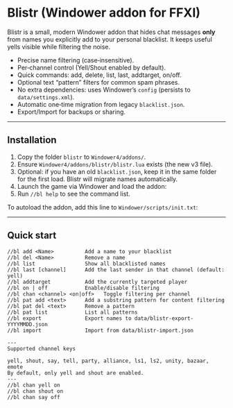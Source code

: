 # Blistr (Windower addon for FFXI)

Blistr is a small, modern Windower addon that hides chat messages **only** from names you explicitly add to your personal blacklist. It keeps useful yells visible while filtering the noise.

- Precise name filtering (case‑insensitive).
- Per‑channel control (Yell/Shout enabled by default).
- Quick commands: add, delete, list, last, addtarget, on/off.
- Optional text “pattern” filters for common spam phrases.
- No extra dependencies: uses Windower’s `config` (persists to `data/settings.xml`).
- Automatic one‑time migration from legacy `blacklist.json`.
- Export/Import for backups or sharing.

---

## Installation

1. Copy the folder `blistr` to `Windower4/addons/`.
2. Ensure `Windower4/addons/blistr/blistr.lua` exists (the new v3 file).
3. Optional: if you have an old `blacklist.json`, keep it in the same folder for the first load. Blistr will migrate names automatically.
4. Launch the game via Windower and load the addon:
5. Run `//bl help` to see the command list.

To autoload the addon, add this line to `Windower/scripts/init.txt`:

---

## Quick start

```text
//bl add <Name>          Add a name to your blacklist
//bl del <Name>          Remove a name
//bl list                Show all blacklisted names
//bl last [channel]      Add the last sender in that channel (default: yell)
//bl addtarget           Add the currently targeted player
//bl on | off            Enable/disable filtering
//bl chan <channel> <on|off>   Toggle filtering per channel
//bl pat add <text>      Add a substring pattern for content filtering
//bl pat del <text>      Remove a pattern
//bl pat list            List all patterns
//bl export              Export names to data/blistr-export-YYYYMMDD.json
//bl import              Import from data/blistr-import.json

---
Supported channel keys

yell, shout, say, tell, party, alliance, ls1, ls2, unity, bazaar, emote
By default, only yell and shout are enabled.
---
//bl chan yell on
//bl chan shout on
//bl chan say off




